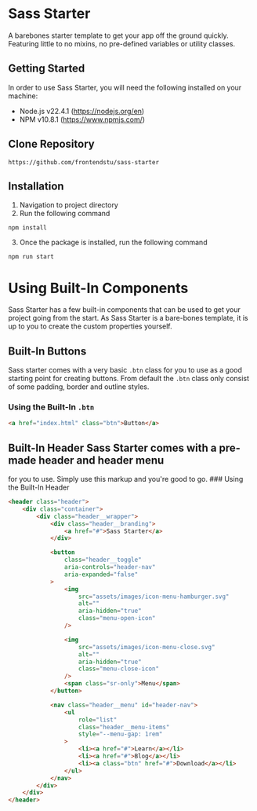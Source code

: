 # Sass Starter

A barebones starter template to get your app off the ground quickly. Featuring little to no mixins, no pre-defined variables or utility classes.

## Getting Started

In order to use Sass Starter, you will need the following installed on your machine:

-   Node.js v22.4.1 (https://nodejs.org/en)
-   NPM v10.8.1 (https://www.npmjs.com/)

## Clone Repository

```shell
https://github.com/frontendstu/sass-starter
```

## Installation

1. Navigation to project directory
2. Run the following command

```shell
npm install
```

3. Once the package is installed, run the following command

```shell
npm run start
```

# Using Built-In Components

Sass Starter has a few built-in components that can be used to get your project going from the start. As Sass Starter is a bare-bones template, it is up to you to create the custom properties yourself.

## Built-In Buttons

Sass starter comes with a very basic `.btn` class for you to use as a good starting point for creating buttons. From default the `.btn` class only consist of some padding, border and outline styles.

### Using the Built-In `.btn`

```html
<a href="index.html" class="btn">Button</a>
```

## Built-In Header Sass Starter comes with a pre-made header and header menu

for you to use. Simply use this markup and you're good to go. ### Using the
Built-In Header

```html
<header class="header">
    <div class="container">
        <div class="header__wrapper">
            <div class="header__branding">
                <a href="#">Sass Starter</a>
            </div>

            <button
                class="header__toggle"
                aria-controls="header-nav"
                aria-expanded="false"
            >
                <img
                    src="assets/images/icon-menu-hamburger.svg"
                    alt=""
                    aria-hidden="true"
                    class="menu-open-icon"
                />

                <img
                    src="assets/images/icon-menu-close.svg"
                    alt=""
                    aria-hidden="true"
                    class="menu-close-icon"
                />
                <span class="sr-only">Menu</span>
            </button>

            <nav class="header__menu" id="header-nav">
                <ul
                    role="list"
                    class="header__menu-items"
                    style="--menu-gap: 1rem"
                >
                    <li><a href="#">Learn</a></li>
                    <li><a href="#">Blog</a></li>
                    <li><a class="btn" href="#">Download</a></li>
                </ul>
            </nav>
        </div>
    </div>
</header>
```
